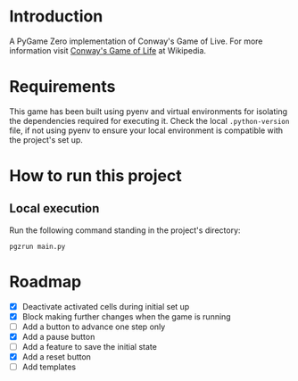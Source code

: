 # Introduction

A PyGame Zero implementation of Conway's Game of Live. For more information visit [Conway's Game of Life](https://en.wikipedia.org/wiki/Conway%27s_Game_of_Life) at Wikipedia.

# Requirements

This game has been built using pyenv and virtual environments for isolating the dependencies required for executing it. Check the local `.python-version` file, if not using pyenv to ensure your local environment is compatible with the project's set up.

# How to run this project

## Local execution

Run the following command standing in the project's directory:

```
pgzrun main.py
```

# Roadmap

- [x] Deactivate activated cells during initial set up
- [x] Block making further changes when the game is running
- [ ] Add a button to advance one step only
- [x] Add a pause button
- [ ] Add a feature to save the initial state
- [x] Add a reset button
- [ ] Add templates